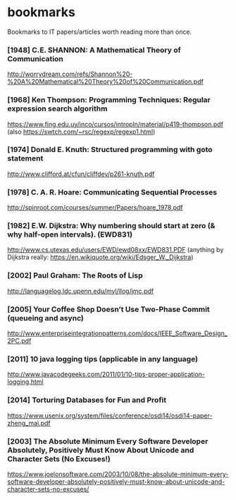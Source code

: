 # bookmarks
Bookmarks to IT papers/articles worth reading more than once.

### [1948] C.E. SHANNON: A Mathematical Theory of Communication
http://worrydream.com/refs/Shannon%20-%20A%20Mathematical%20Theory%20of%20Communication.pdf

### [1968] Ken Thompson: Programming Techniques: Regular expression search algorithm
https://www.fing.edu.uy/inco/cursos/intropln/material/p419-thompson.pdf
(also https://swtch.com/~rsc/regexp/regexp1.html)

### [1974] Donald E. Knuth: Structured programming with goto statement
http://www.clifford.at/cfun/cliffdev/p261-knuth.pdf

### [1978] C. A. R. Hoare: Communicating Sequential Processes
http://spinroot.com/courses/summer/Papers/hoare_1978.pdf

### [1982] E.W. Dijkstra: Why numbering should start at zero (& why half-open intervals). (EWD831)
http://www.cs.utexas.edu/users/EWD/ewd08xx/EWD831.PDF
(anything by Dijkstra really: https://en.wikiquote.org/wiki/Edsger_W._Dijkstra)

### [2002] Paul Graham: The Roots of Lisp
http://languagelog.ldc.upenn.edu/myl/llog/jmc.pdf

### [2005] Your Coffee Shop Doesn’t Use Two-Phase Commit (queueing and async)
http://www.enterpriseintegrationpatterns.com/docs/IEEE_Software_Design_2PC.pdf

### [2011] 10 java logging tips (applicable in any language)
http://www.javacodegeeks.com/2011/01/10-tips-proper-application-logging.html

### [2014] Torturing Databases for Fun and Profit
https://www.usenix.org/system/files/conference/osdi14/osdi14-paper-zheng_mai.pdf

### [2003] The Absolute Minimum Every Software Developer Absolutely, Positively Must Know About Unicode and Character Sets (No Excuses!)
https://www.joelonsoftware.com/2003/10/08/the-absolute-minimum-every-software-developer-absolutely-positively-must-know-about-unicode-and-character-sets-no-excuses/

